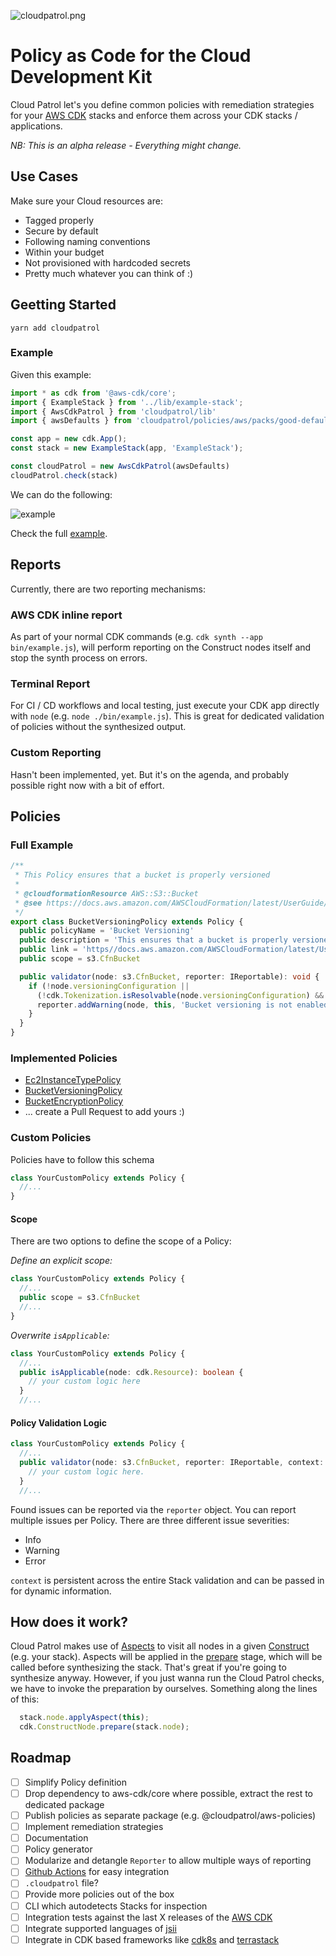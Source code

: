 ![cloudpatrol.png](./cloudpatrol.png)

# Policy as Code for the Cloud Development Kit

Cloud Patrol let's you define common policies with remediation strategies for your [AWS CDK](https://github.com/aws/aws-cdk/) stacks and enforce them across your CDK stacks / applications.

*NB: This is an alpha release - Everything might change.*

## Use Cases

Make sure your Cloud resources are:

- Tagged properly
- Secure by default
- Following naming conventions
- Within your budget
- Not provisioned with hardcoded secrets
- Pretty much whatever you can think of :)

## Geetting Started

```
yarn add cloudpatrol
```

### Example

Given this example:

```typescript
import * as cdk from '@aws-cdk/core';
import { ExampleStack } from '../lib/example-stack';
import { AwsCdkPatrol } from 'cloudpatrol/lib'
import { awsDefaults } from 'cloudpatrol/policies/aws/packs/good-defaults'

const app = new cdk.App();
const stack = new ExampleStack(app, 'ExampleStack');

const cloudPatrol = new AwsCdkPatrol(awsDefaults)
cloudPatrol.check(stack)
```

We can do the following:

![example](./example.png)

Check the full [example](./example/bin/example.ts).

## Reports

Currently, there are two reporting mechanisms:

### AWS CDK inline report

As part of your normal CDK commands (e.g. `cdk synth --app bin/example.js`), will perform reporting on the Construct nodes itself and stop the synth process on errors.

### Terminal Report

For CI / CD workflows and local testing, just execute your CDK app directly with `node` (e.g. `node ./bin/example.js`). This is great for dedicated validation of policies without the synthesized output.

### Custom Reporting

Hasn't been implemented, yet. But it's on the agenda, and probably possible right now with a bit of effort.

## Policies

### Full Example

```typescript
/**
 * This Policy ensures that a bucket is properly versioned
 *
 * @cloudformationResource AWS::S3::Bucket
 * @see https://docs.aws.amazon.com/AWSCloudFormation/latest/UserGuide/aws-properties-s3-bucket-versioningconfig.html
 */
export class BucketVersioningPolicy extends Policy {
  public policyName = 'Bucket Versioning'
  public description = 'This ensures that a bucket is properly versioned'
  public link = 'https//docs.aws.amazon.com/AWSCloudFormation/latest/UserGuide/aws-properties-s3-bucket-versioningconfig.html'
  public scope = s3.CfnBucket

  public validator(node: s3.CfnBucket, reporter: IReportable): void {
    if (!node.versioningConfiguration ||
      (!cdk.Tokenization.isResolvable(node.versioningConfiguration) && node.versioningConfiguration.status !== 'Enabled')) {
      reporter.addWarning(node, this, 'Bucket versioning is not enabled');
    }
  }
}
```

### Implemented Policies

- [Ec2InstanceTypePolicy](./policies/aws/ec2.ts)
- [BucketVersioningPolicy](./policies/aws/s3-bucket.ts)
- [BucketEncryptionPolicy](./policies/aws/s3-bucket.ts)
- ... create a Pull Request to add yours :)

### Custom Policies

Policies have to follow this schema

```typescript
class YourCustomPolicy extends Policy {
  //...
}
```

#### Scope
There are two options to define the scope of a Policy:

*Define an explicit scope:*

```typescript
class YourCustomPolicy extends Policy {
  //...
  public scope = s3.CfnBucket
  //...
}
```

*Overwrite `isApplicable`:*

```typescript
class YourCustomPolicy extends Policy {
  //...
  public isApplicable(node: cdk.Resource): boolean {
    // your custom logic here
  }
  //...
```

#### Policy Validation Logic

```typescript
class YourCustomPolicy extends Policy {
  //...
  public validator(node: s3.CfnBucket, reporter: IReportable, context: PolicyContext): void {
    // your custom logic here.
  }
  //...
```

Found issues can be reported via the `reporter` object. You can report multiple issues per Policy. There are three different issue severities:

- Info
- Warning
- Error

`context` is persistent across the entire Stack validation and can be passed in for dynamic information.

## How does it work?

Cloud Patrol makes use of [Aspects](https://docs.aws.amazon.com/cdk/latest/guide/aspects.html) to visit all nodes in a given [Construct](https://github.com/aws/constructs) (e.g. your stack). Aspects will be applied in the [prepare](https://github.com/aws/constructs/blob/166ba7ef9e88fd9ffbedd6fa2e6d096ace370ca4/lib/construct.ts#L427-L445) stage, which will be called before synthesizing the stack. That's great if you're going to synthesize anyway. However, if you just wanna run the Cloud Patrol checks, we have to invoke the preparation by ourselves. Something along the lines of this:

```typescript
  stack.node.applyAspect(this);
  cdk.ConstructNode.prepare(stack.node);
```

## Roadmap

- [ ] Simplify Policy definition
- [ ] Drop dependency to aws-cdk/core where possible, extract the rest to dedicated package
- [ ] Publish policies as separate package (e.g. @cloudpatrol/aws-policies)
- [ ] Implement remediation strategies
- [ ] Documentation
- [ ] Policy generator
- [ ] Modularize and detangle `Reporter` to allow multiple ways of reporting
- [ ] [Github Actions](https://github.com/features/actions) for easy integration
- [ ] `.cloudpatrol` file?
- [ ] Provide more policies out of the box 
- [ ] CLI which autodetects Stacks for inspection
- [ ] Integration tests against the last X releases of the [AWS CDK](https://github.com/aws/aws-cdk/)
- [ ] Integrate supported languages of [jsii](https://github.com/aws/jsii)
- [ ] Integrate in CDK based frameworks like [cdk8s](https://github.com/awslabs/cdk8s) and [terrastack](https://github.com/terrastackio/terrastack)